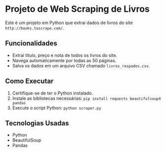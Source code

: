# Projeto de Web Scraping de Livros

Este é um projeto em Python que extrai dados de livros do site `http://books.toscrape.com/`.

## Funcionalidades
- Extrai título, preço e nota de todos os livros do site.
- Navega automaticamente por todas as 50 páginas.
- Salva os dados em um arquivo CSV chamado `livros_raspados.csv`.

## Como Executar
1. Certifique-se de ter o Python instalado.
2. Instale as bibliotecas necessárias:
   `pip install requests beautifulsoup4 pandas`
3. Execute o script Python:
   `python scraper.py`

## Tecnologias Usadas
- Python
- BeautifulSoup
- Pandas
